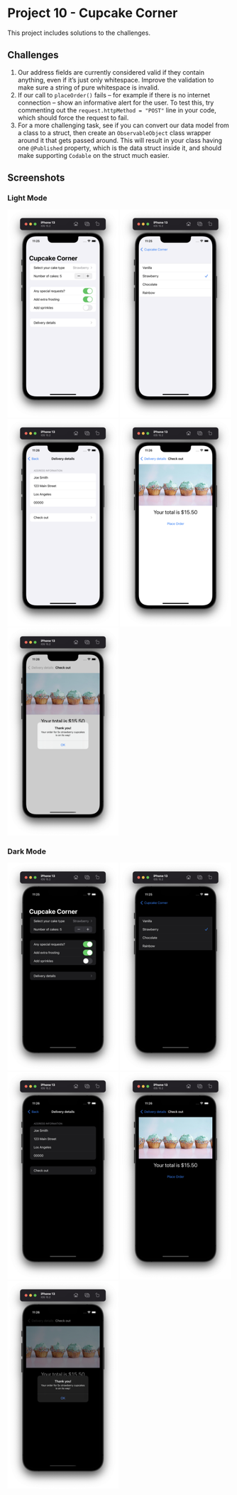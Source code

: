 # Project 10 - Cupcake Corner

This project includes solutions to the challenges.

## Challenges

1. Our address fields are currently considered valid if they contain anything, even if it’s just only whitespace. Improve the validation to make sure a string of pure whitespace is invalid.
2. If our call to `placeOrder()` fails – for example if there is no internet connection – show an informative alert for the user. To test this, try commenting out the `request.httpMethod = "POST"` line in your code, which should force the request to fail.
3. For a more challenging task, see if you can convert our data model from a class to a struct, then create an `ObservableObject` class wrapper around it that gets passed around. This will result in your class having one `@Published` property, which is the data struct inside it, and should make supporting `Codable` on the struct much easier.

## Screenshots

### Light Mode

<div>
    <img src="Screenshots/Light/Light_01.png" width="250">
    <img src="Screenshots/Light/Light_02.png" width="250">
    <img src="Screenshots/Light/Light_03.png" width="250">
    <img src="Screenshots/Light/Light_04.png" width="250">
    <img src="Screenshots/Light/Light_05.png" width="250">
</div>

### Dark Mode

<div>
    <img src="Screenshots/Dark/Dark_01.png" width="250">
    <img src="Screenshots/Dark/Dark_02.png" width="250">
    <img src="Screenshots/Dark/Dark_03.png" width="250">
    <img src="Screenshots/Dark/Dark_04.png" width="250">
    <img src="Screenshots/Dark/Dark_05.png" width="250">
</div>
